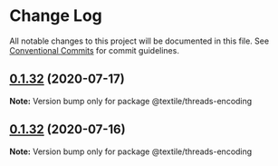 # Change Log

All notable changes to this project will be documented in this file.
See [Conventional Commits](https://conventionalcommits.org) for commit guidelines.

## [0.1.32](https://github.com/textileio/js-threads/compare/@textile/threads-encoding@0.1.31...@textile/threads-encoding@0.1.32) (2020-07-17)

**Note:** Version bump only for package @textile/threads-encoding





## [0.1.32](https://github.com/textileio/js-threads/compare/@textile/threads-encoding@0.1.31...@textile/threads-encoding@0.1.32) (2020-07-16)

**Note:** Version bump only for package @textile/threads-encoding
